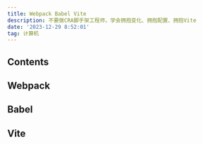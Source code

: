 ```yaml
---
title: Webpack Babel Vite
description: 不要做CRA脚手架工程师，学会拥抱变化、拥抱配置、拥抱Vite
date: '2023-12-29 8:52:01'
tag: 计算机
---
```


## Contents

## Webpack


## Babel

## Vite


